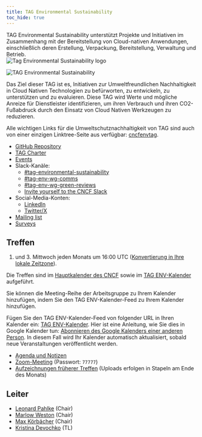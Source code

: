 ```yaml
---
title: TAG Environmental Sustainability
toc_hide: true
---
```


<div class="row mt-5 mb-3">
    <div class="col-lg-6">
        <div class="lead">
        TAG Environmental Sustainability unterstützt Projekte und Initiativen im Zusammenhang mit der Bereitstellung von Cloud-nativen Anwendungen, einschließlich deren Erstellung, Verpackung, Bereitstellung, Verwaltung und Betrieb.
        </div>
    </div>
    <div class="col-lg-6">
        <img src="/images/tag-environmental-sustainability_color.svg" alt="Tag Environmental Sustainability logo" style="max-width: 300px;">
    </div>
</div>

<p class="mt-5 mb-5"><img src="/images/tag-env-sustainability-header.webp" alt="TAG Environmental Sustainability"></p>

Das Ziel dieser TAG ist es, Initiativen zur Umweltfreundlichen Nachhaltigkeit in Cloud Nativen Technologien zu befürworten, zu entwickeln, zu unterstützen und zu evaluieren. Diese TAG wird Werte und mögliche Anreize für Dienstleister identifizieren, um ihren Verbrauch und ihren CO2-Fußabdruck durch den Einsatz von Cloud Nativen Werkzeugen zu reduzieren.

<!-- cSpell:ignore Linktree -->

Alle wichtigen Links für die Umweltschutznachhaltigkeit von TAG sind auch von einer einzigen Linktree-Seite aus verfügbar: [cncfenvtag](https://linktr.ee/cncfenvtag).

- [GitHub Repository](https://github.com/cncf/tag-env-sustainability)
- [TAG Charter](https://github.com/cncf/tag-env-sustainability/blob/main/charter.md)
- [Events](https://tag-env-sustainability.cncf.io/events/)
- Slack-Kanäle:
  - [#tag-environmental-sustainability](https://cloud-native.slack.com/archives/C03F270PDU6)
  - [#tag-env-wg-comms](https://cloud-native.slack.com/archives/C068XUD9AEA)
  - [#tag-env-wg-green-reviews](https://cloud-native.slack.com/archives/C060EDHN431)
  - [Invite yourself to the CNCF Slack](https://slack.cncf.io/)
- Social-Media-Konten:
  - [LinkedIn](https://www.linkedin.com/company/cncf-tag-environmental-sustainability)
  - [Twitter/X](https://twitter.com/CNCFEnvTAG)
- [Mailing list](https://lists.cncf.io/g/cncf-tag-env-sustainability/topics)
- [Surveys](https://github.com/cncf/tag-env-sustainability/tree/main/artifacts/surveys)

## Treffen

1. und 3. Mittwoch jeden Monats um 16:00 UTC ([Konvertierung in Ihre lokale
   Zeitzone](https://dateful.com/convert/utc?t=16)).

Die Treffen sind im [Hauptkalender des CNCF](https://www.cncf.io/calendar/)
sowie im [TAG ENV-Kalender](https://calendar.google.com/calendar/embed?src=72e93a411f02e5664bb4485c04311b83dae6a62574e4ab882a1ccf8526aa9bf1%40group.calendar.google.com&ctz=America%2FChicago) aufgeführt.

Sie können die Meeting-Reihe der Arbeitsgruppe zu Ihrem Kalender hinzufügen,
indem Sie den TAG ENV-Kalender-Feed zu Ihrem Kalender hinzufügen.

Fügen Sie den TAG ENV-Kalender-Feed von folgender URL in Ihren Kalender ein: [TAG ENV-Kalender](https://calendar.google.com/calendar/embed?src=72e93a411f02e5664bb4485c04311b83dae6a62574e4ab882a1ccf8526aa9bf1%40group.calendar.google.com). Hier ist eine Anleitung, wie Sie dies in Google Kalender tun: [Abonnieren des Google Kalenders einer anderen Person](https://support.google.com/calendar/answer/37100?hl=en&co=GENIE.Platform%3DDesktop). In diesem Fall wird Ihr Kalender automatisch aktualisiert, sobald neue Veranstaltungen veröffentlicht werden.

- [Agenda und Notizen](https://bit.ly/cncf-tag-env-meeting-notes)
- [Zoom-Meeting](https://zoom.us/my/cncftagenvsustainability) (Passwort: `77777`)
- [Aufzeichnungen früherer Treffen](https://www.youtube.com/@CNCFEnvTAG/playlists) (Uploads erfolgen in Stapeln am Ende des Monats)

## Leiter

- [Leonard Pahlke](https://github.com/leonardpahlke) (Chair)
- [Marlow Weston](https://github.com/catblade) (Chair)
- [Max Körbächer](https://github.com/mkorbi) (Chair)
- [Kristina Devochko](https://github.com/guidemetothemoon) (TL)
